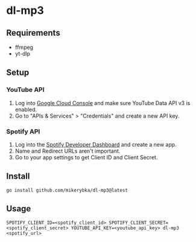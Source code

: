 # dl-mp3

## Requirements
- ffmpeg
- yt-dlp

## Setup

### YouTube API
1. Log into [Google Cloud Console](https://console.cloud.google.com) and make sure YouTube Data API v3 is enabled.
1. Go to "APIs & Services" > "Credentials" and create a new API key.

### Spotify API
1. Log into the [Spotify Developer Dashboard](https://developer.spotify.com/dashboard) and create a new app.
1. Name and Redirect URLs aren't important.
1. Go to your app settings to get Client ID and Client Secret.


## Install
```
go install github.com/mikerybka/dl-mp3@latest
```

## Usage
```
SPOTIFY_CLIENT_ID=<spotify_client_id> SPOTIFY_CLIENT_SECRET=<spotify_client_secret> YOUTUBE_API_KEY=<youtube_api_key> dl-mp3 <spotify_url>
```
